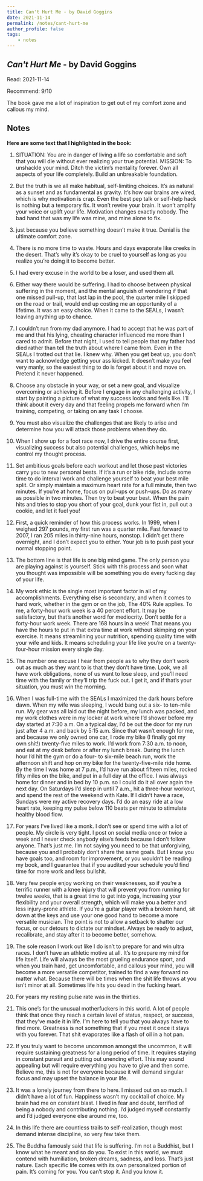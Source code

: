 ```yaml
---
title: Can't Hurt Me - by David Goggins
date: 2021-11-14
permalink: /notes/cant-hurt-me
author_profile: false
tags:
    - notes
---
```


## *Can't Hurt Me* - by David Goggins

Read: 2021-11-14

Recommend: 9/10

The book gave me a lot of inspiration to get out of my comfort zone and callous my mind. 

## Notes

**Here are some text that I highlighted in the book:** 

1. SITUATION: You are in danger of living a life so comfortable and soft that you will die without ever realizing your true potential.  MISSION: To unshackle your mind. Ditch the victim’s mentality forever. Own all aspects of your life completely. Build an unbreakable foundation.

1. But the truth is we all make habitual, self-limiting choices. It’s as natural as a sunset and as fundamental as gravity. It’s how our brains are wired, which is why motivation is crap. Even the best pep talk or self-help hack is nothing but a temporary fix. It won’t rewire your brain. It won’t amplify your voice or uplift your life. Motivation changes exactly nobody. The bad hand that was my life was mine, and mine alone to fix.

1. just because you believe something doesn’t make it true. Denial is the ultimate comfort zone.

1. There is no more time to waste. Hours and days evaporate like creeks in the desert. That’s why it’s okay to be cruel to yourself as long as you realize you’re doing it to become better. 

1. I had every excuse in the world to be a loser, and used them all.

1.  Either way there would be suffering. I had to choose between physical suffering in the moment, and the mental anguish of wondering if that one missed pull-up, that last lap in the pool, the quarter mile I skipped on the road or trail, would end up costing me an opportunity of a lifetime. It was an easy choice. When it came to the SEALs, I wasn’t leaving anything up to chance.

1. I couldn’t run from my dad anymore. I had to accept that he was part of me and that his lying, cheating character influenced me more than I cared to admit. Before that night, I used to tell people that my father had died rather than tell the truth about where I came from. Even in the SEALs I trotted out that lie. I knew why. When you get beat up, you don’t want to acknowledge getting your ass kicked. It doesn’t make you feel very manly, so the easiest thing to do is forget about it and move on. Pretend it never happened.

1. Choose any obstacle in your way, or set a new goal, and visualize overcoming or achieving it. Before I engage in any challenging activity, I start by painting a picture of what my success looks and feels like. I’ll think about it every day and that feeling propels me forward when I’m training, competing, or taking on any task I choose.

1. You must also visualize the challenges that are likely to arise and determine how you will attack those problems when they do.

1. When I show up for a foot race now, I drive the entire course first, visualizing success but also potential challenges, which helps me control my thought process. 

1. Set ambitious goals before each workout and let those past victories carry you to new personal bests. If it’s a run or bike ride, include some time to do interval work and challenge yourself to beat your best mile split. Or simply maintain a maximum heart rate for a full minute, then two minutes. If you’re at home, focus on pull-ups or push-ups. Do as many as possible in two minutes. Then try to beat your best. When the pain hits and tries to stop you short of your goal, dunk your fist in, pull out a cookie, and let it fuel you!

1. First, a quick reminder of how this process works. In 1999, when I weighed 297 pounds, my first run was a quarter mile. Fast forward to 2007, I ran 205 miles in thirty-nine hours, nonstop. I didn’t get there overnight, and I don’t expect you to either. Your job is to push past your normal stopping point.

1. The bottom line is that life is one big mind game. The only person you are playing against is yourself. Stick with this process and soon what you thought was impossible will be something you do every fucking day of your life. 

1. My work ethic is the single most important factor in all of my accomplishments. Everything else is secondary, and when it comes to hard work, whether in the gym or on the job, The 40% Rule applies. To me, a forty-hour work week is a 40 percent effort. It may be satisfactory, but that’s another word for mediocrity. Don’t settle for a forty-hour work week. There are 168 hours in a week! That means you have the hours to put in that extra time at work without skimping on your exercise. It means streamlining your nutrition, spending quality time with your wife and kids. It means scheduling your life like you’re on a twenty-four-hour mission every single day.

1. The number one excuse I hear from people as to why they don’t work out as much as they want to is that they don’t have time. Look, we all have work obligations, none of us want to lose sleep, and you’ll need time with the family or they’ll trip the fuck out. I get it, and if that’s your situation, you must win the morning.

1. When I was full-time with the SEALs I maximized the dark hours before dawn. When my wife was sleeping, I would bang out a six- to ten-mile run. My gear was all laid out the night before, my lunch was packed, and my work clothes were in my locker at work where I’d shower before my day started at 7:30 a.m. On a typical day, I’d be out the door for my run just after 4 a.m. and back by 5:15 a.m. Since that wasn’t enough for me, and because we only owned one car, I rode my bike (I finally got my own shit!) twenty-five miles to work. I’d work from 7:30 a.m. to noon, and eat at my desk before or after my lunch break. During the lunch hour I’d hit the gym or do a four- to six-mile beach run, work the afternoon shift and hop on my bike for the twenty-five-mile ride home. By the time I was home at 7 p.m., I’d have run about fifteen miles, rocked fifty miles on the bike, and put in a full day at the office. I was always home for dinner and in bed by 10 p.m. so I could do it all over again the next day. On Saturdays I’d sleep in until 7 a.m., hit a three-hour workout, and spend the rest of the weekend with Kate. If I didn’t have a race, Sundays were my active recovery days. I’d do an easy ride at a low heart rate, keeping my pulse below 110 beats per minute to stimulate healthy blood flow.

1. For years I’ve lived like a monk. I don’t see or spend time with a lot of people. My circle is very tight. I post on social media once or twice a week and I never check anybody else’s feeds because I don’t follow anyone. That’s just me. I’m not saying you need to be that unforgiving, because you and I probably don’t share the same goals. But I know you have goals too, and room for improvement, or you wouldn’t be reading my book, and I guarantee that if you audited your schedule you’d find time for more work and less bullshit.

1. Very few people enjoy working on their weaknesses, so if you’re a terrific runner with a knee injury that will prevent you from running for twelve weeks, that is a great time to get into yoga, increasing your flexibility and your overall strength, which will make you a better and less injury-prone athlete. If you’re a guitar player with a broken hand, sit down at the keys and use your one good hand to become a more versatile musician. The point is not to allow a setback to shatter our focus, or our detours to dictate our mindset. Always be ready to adjust, recalibrate, and stay after it to become better, somehow.

1. The sole reason I work out like I do isn’t to prepare for and win ultra races. I don’t have an athletic motive at all. It’s to prepare my mind for life itself. Life will always be the most grueling endurance sport, and when you train hard, get uncomfortable, and callous your mind, you will become a more versatile competitor, trained to find a way forward no matter what. Because there will be times when the shit life throws at you isn’t minor at all. Sometimes life hits you dead in the fucking heart.

1. For years my resting pulse rate was in the thirties.

1. This one’s for the unusual motherfuckers in this world. A lot of people think that once they reach a certain level of status, respect, or success, that they’ve made it in life. I’m here to tell you that you always have to find more. Greatness is not something that if you meet it once it stays with you forever. That shit evaporates like a flash of oil in a hot pan.

1. If you truly want to become uncommon amongst the uncommon, it will require sustaining greatness for a long period of time. It requires staying in constant pursuit and putting out unending effort. This may sound appealing but will require everything you have to give and then some. Believe me, this is not for everyone because it will demand singular focus and may upset the balance in your life.

1. It was a lonely journey from there to here. I missed out on so much. I didn’t have a lot of fun. Happiness wasn’t my cocktail of choice. My brain had me on constant blast. I lived in fear and doubt, terrified of being a nobody and contributing nothing. I’d judged myself constantly and I’d judged everyone else around me, too.

1. In this life there are countless trails to self-realization, though most demand intense discipline, so very few take them.

1. The Buddha famously said that life is suffering. I’m not a Buddhist, but I know what he meant and so do you. To exist in this world, we must contend with humiliation, broken dreams, sadness, and loss. That’s just nature. Each specific life comes with its own personalized portion of pain. It’s coming for you. You can’t stop it. And you know it.

